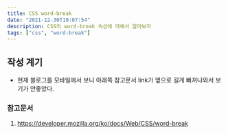 ```yaml
---
title: CSS word-break
date: "2021-12-30T19:07:54"
description: CSS의 word-break 속성에 대해서 알아보자
tags: ["css", "word-break"]
---
```


## 작성 계기

- 현재 블로그를 모바일에서 보니 아래쪽 참고문서 link가 옆으로 길게 빠져나와서 보기가 안좋았다.


### 참고문서

1. https://developer.mozilla.org/ko/docs/Web/CSS/word-break

